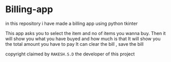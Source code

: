 # Billing-app
in this repository i have made a billing app using python tkinter


This  app asks you to select the item and no of items you wanna buy.
Then it will show you what you have buyed and how much is that
It will show you the total amount you have to pay
It can clear the bill , save the bill

copyright claimed by ```RAKESH.S.D``` the developer of this project
